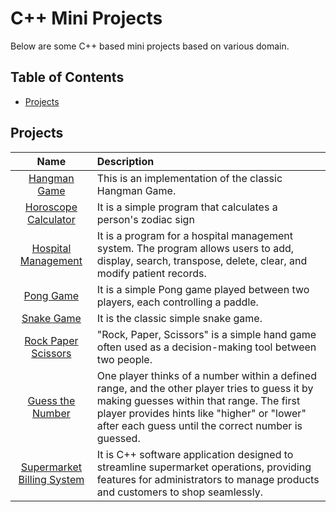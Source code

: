 # C++ Mini Projects

Below are some C++ based mini projects based on various domain.

## Table of Contents

- [Projects](#projects)

## Projects

|                      Name                       | Description                                                                                                                                                                                                                                      |
| :---------------------------------------------: | :----------------------------------------------------------------------------------------------------------------------------------------------------------------------------------------------------------------------------------------------- |
|         [Hangman Game](./hangman-game/)         | This is an implementation of the classic Hangman Game.                                                                                                                                                                                           |
| [Horoscope Calculator](./horoscope-calculator/) | It is a simple program that calculates a person's zodiac sign                                                                                                                                                                                    |
|  [Hospital Management](./hospital-management/)  | It is a program for a hospital management system. The program allows users to add, display, search, transpose, delete, clear, and modify patient records.                                                                                        |
|            [Pong Game](./pong-game/)            | It is a simple Pong game played between two players, each controlling a paddle.                                                                                                                                                                  |
|           [Snake Game](./snake-game/)           | It is the classic simple snake game.                                                                                                                                                                                                             |
|  [Rock Paper Scissors](./rock-paper-scissors/)  | "Rock, Paper, Scissors" is a simple hand game often used as a decision-making tool between two people.                                                                                                                                           |
|     [Guess the Number](./guess-the-number/)     | One player thinks of a number within a defined range, and the other player tries to guess it by making guesses within that range. The first player provides hints like "higher" or "lower" after each guess until the correct number is guessed. |
|     [Supermarket Billing System](./supermarket-billing-system/)  | It is C++ software application designed to streamline supermarket operations, providing features for administrators to manage products and customers to shop seamlessly. |